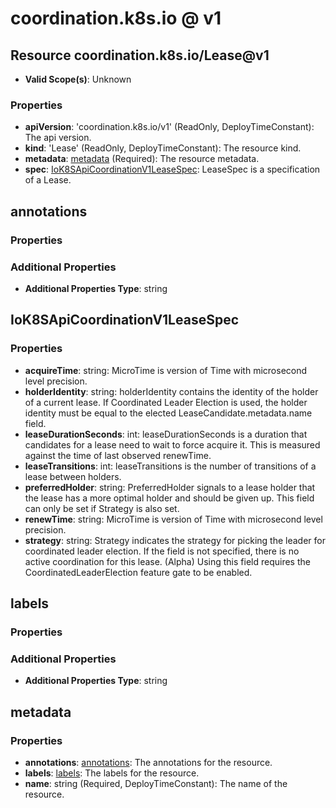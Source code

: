 # coordination.k8s.io @ v1

## Resource coordination.k8s.io/Lease@v1
* **Valid Scope(s)**: Unknown
### Properties
* **apiVersion**: 'coordination.k8s.io/v1' (ReadOnly, DeployTimeConstant): The api version.
* **kind**: 'Lease' (ReadOnly, DeployTimeConstant): The resource kind.
* **metadata**: [metadata](#metadata) (Required): The resource metadata.
* **spec**: [IoK8SApiCoordinationV1LeaseSpec](#iok8sapicoordinationv1leasespec): LeaseSpec is a specification of a Lease.

## annotations
### Properties
### Additional Properties
* **Additional Properties Type**: string

## IoK8SApiCoordinationV1LeaseSpec
### Properties
* **acquireTime**: string: MicroTime is version of Time with microsecond level precision.
* **holderIdentity**: string: holderIdentity contains the identity of the holder of a current lease. If Coordinated Leader Election is used, the holder identity must be equal to the elected LeaseCandidate.metadata.name field.
* **leaseDurationSeconds**: int: leaseDurationSeconds is a duration that candidates for a lease need to wait to force acquire it. This is measured against the time of last observed renewTime.
* **leaseTransitions**: int: leaseTransitions is the number of transitions of a lease between holders.
* **preferredHolder**: string: PreferredHolder signals to a lease holder that the lease has a more optimal holder and should be given up. This field can only be set if Strategy is also set.
* **renewTime**: string: MicroTime is version of Time with microsecond level precision.
* **strategy**: string: Strategy indicates the strategy for picking the leader for coordinated leader election. If the field is not specified, there is no active coordination for this lease. (Alpha) Using this field requires the CoordinatedLeaderElection feature gate to be enabled.

## labels
### Properties
### Additional Properties
* **Additional Properties Type**: string

## metadata
### Properties
* **annotations**: [annotations](#annotations): The annotations for the resource.
* **labels**: [labels](#labels): The labels for the resource.
* **name**: string (Required, DeployTimeConstant): The name of the resource.

